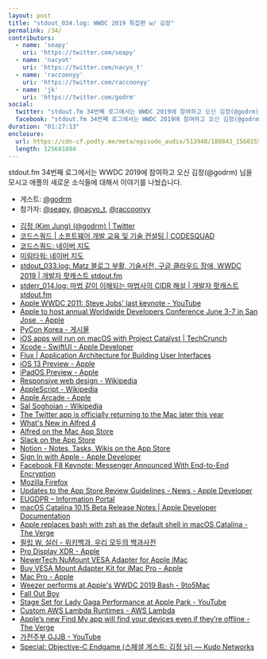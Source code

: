 ```yaml
---
layout: post
title: "stdout_034.log: WWDC 2019 특집편 w/ 김정"
permalink: /34/
contributors:
  - name: 'seapy'
    uri: 'https://twitter.com/seapy'
  - name: 'nacyot'
    uri: 'https://twitter.com/nacyo_t'
  - name: 'raccoonyy'
    uri: 'https://twitter.com/raccoonyy'
  - name: 'jk'
    uri: 'https://twitter.com/godrm'
social:
  twitter: "stdout.fm 34번째 로그에서는 WWDC 2019에 참여하고 오신 김정(@godrm) 님을 모시고 애플의 새로운 소식들에 대해서 이야기를 나눴습니다."
  facebook: "stdout.fm 34번째 로그에서는 WWDC 2019에 참여하고 오신 김정(@godrm) 님을 모시고 애플의 새로운 소식들에 대해서 이야기를 나눴습니다."
duration: "01:27:13"
enclosure:
  url: https://cdn-cf.podty.me/meta/episode_audio/513940/188843_1560355953940.mp3
  length: 125601894
---
```


stdout.fm 34번째 로그에서는 WWDC 2019에 참여하고 오신 김정(@godrm) 님을 모시고 애플의 새로운 소식들에 대해서 이야기를 나눴습니다.

* 게스트: [@godrm][jk]
* 참가자: [@seapy][sea], [@nacyo_t][nac], [@raccoonyy][rac]

[sea]: https://twitter.com/seapy
[nac]: https://twitter.com/nacyo_t
[rac]: https://twitter.com/raccoonyy
[jk]: https://twitter.com/godrm

* [김정 (Kim Jung) (@godrm) \| Twitter](https://twitter.com/godrm)
* [코드스쿼드 \| 소프트웨어 개발 교육 및 기술 컨설팅 \| CODESQUAD](https://codesquad.kr/)
* [코드스쿼드: 네이버 지도](http://map.naver.com/local/siteview.nhn?code=84644873)
* [미림타워: 네이버 지도](http://map.naver.com/local/siteview.nhn?code=18790650)
* [stdout_033.log: Matz 블로그 부활, 기술서전, 구글 클라우드 장애, WWDC 2019 \| 개발자 팟캐스트 stdout.fm](https://stdout.fm/33/)
* [stderr_014.log: 마법 같이 이해되는 마법사의 CIDR 해설 \| 개발자 팟캐스트 stdout.fm](https://stdout.fm/14_err/)
* [Apple WWDC 2011: Steve Jobs' last keynote - YouTube](https://www.youtube.com/watch?v=zHZf9wr2Ak8)
* [Apple to host annual Worldwide Developers Conference June 3-7 in San Jose  - Apple](https://www.apple.com/newsroom/2019/03/apple-to-host-annual-worldwide-developers-conference-june-3-7-in-san-jose/)
* [PyCon Korea - 게시물](https://www.facebook.com/pyconkorea/posts/2321990088063197)
* [iOS apps will run on macOS with Project Catalyst \| TechCrunch](https://techcrunch.com/2019/06/03/ios-apps-will-run-on-macos-with-project-catalyst/)
* [Xcode - SwiftUI - Apple Developer](https://developer.apple.com/xcode/swiftui/)
* [Flux \| Application Architecture for Building User Interfaces](https://facebook.github.io/flux/)
* [iOS 13 Preview - Apple](https://www.apple.com/ios/ios-13-preview/)
* [iPadOS Preview - Apple](https://www.apple.com/ipados/ipados-preview/)
* [Responsive web design - Wikipedia](https://en.wikipedia.org/wiki/Responsive_web_design)
* [AppleScript - Wikipedia](https://en.wikipedia.org/wiki/AppleScript)
* [Apple Arcade - Apple](https://www.apple.com/apple-arcade/)
* [Sal Soghoian - Wikipedia](https://en.m.wikipedia.org/wiki/Sal_Soghoian)
* [The Twitter app is officially returning to the Mac later this year](https://www.engadget.com/2019/06/03/twitter-new-mac-app-macos-catalina/)
* [What's New in Alfred 4](https://www.alfredapp.com/whats-new/)
* [‎Alfred on the Mac App Store](https://apps.apple.com/us/app/alfred/id405843582?mt=12)
* [‎Slack on the App Store](https://apps.apple.com/us/app/slack/id618783545)
* [‎Notion - Notes, Tasks, Wikis on the App Store](https://apps.apple.com/us/app/notion-notes-tasks-wikis/id1232780281)
* [Sign In with Apple - Apple Developer](https://developer.apple.com/sign-in-with-apple/)
* [Facebook F8 Keynote: Messenger Announced With End-to-End Encryption](https://www.thequint.com/tech-and-auto/tech-news/facebook-f8-keynote-messenger-end-to-end-encryption)
* [Mozilla Firefox](https://developer.apple.com/news/?id=06032019j)
* [Updates to the App Store Review Guidelines - News - Apple Developer](https://developer.apple.com/news/?id=06032019j)
* [EUGDPR – Information Portal](https://eugdpr.org/)
* [macOS Catalina 10.15 Beta Release Notes \| Apple Developer Documentation](https://developer.apple.com/documentation/macos_release_notes/macos_catalina_10_15_beta_release_notes)
* [Apple replaces bash with zsh as the default shell in macOS Catalina - The Verge](https://www.theverge.com/2019/6/4/18651872/apple-macos-catalina-zsh-bash-shell-replacement-features)
* [필립 W. 실러 - 위키백과, 우리 모두의 백과사전](https://ko.wikipedia.org/wiki/%ED%95%84%EB%A6%BD_W._%EC%8B%A4%EB%9F%AC)
* [Pro Display XDR - Apple](https://www.apple.com/pro-display-xdr/)
* [NewerTech NuMount VESA Adapter for Apple iMac](https://eshop.macsales.com/item/NewerTech/NUMNTIMVS/)
* [Buy VESA Mount Adapter Kit for iMac Pro - Apple](https://www.apple.com/shop/product/MR3C2ZM/A/vesa-mount-adapter-kit-for-imac-pro-space-gray)
* [Mac Pro - Apple](https://www.apple.com/mac-pro/)
* [Weezer performs at Apple's WWDC 2019 Bash - 9to5Mac](https://9to5mac.com/2019/06/06/wwdc-bash-2019/)
* [Fall Out Boy](https://falloutboy.com/)
* [Stage Set for Lady Gaga Performance at Apple Park  - YouTube](https://www.youtube.com/watch?v=42LgsWpfO2M)
* [Custom AWS Lambda Runtimes - AWS Lambda](https://docs.aws.amazon.com/lambda/latest/dg/runtimes-custom.html)
* [Apple’s new Find My app will find your devices even if they’re offline - The Verge](https://www.theverge.com/2019/6/3/18647146/apple-find-my-app-tracker-friends-iphone-wwdc-2019)
* [가전주부 GJJB - YouTube](https://www.youtube.com/channel/UC5aNQ65ADb02zEJxzb_zmYQ)
* [Special: Objective-C Endgame (스페셜 게스트: 김정 님) — Kudo Networks](https://kudokun.me/cast/special-wwdc2019)
